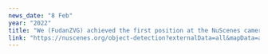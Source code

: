 ```yaml
---
news_date: "8 Feb"
year: "2022"
title: "We (FudanZVG) achieved the first position at the NuScenes camera 3D detection test leaderboard with a single model."
link: "https://nuscenes.org/object-detection?externalData=all&mapData=all&modalities=Camera"
---
```

